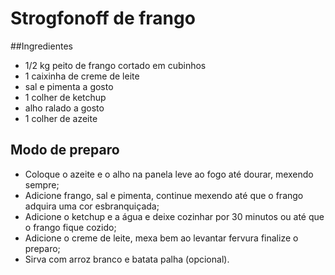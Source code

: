# Strogfonoff de frango

##Ingredientes
* 1/2 kg peito de frango cortado em cubinhos
* 1 caixinha de creme de leite
* sal e pimenta a gosto
* 1 colher de ketchup
* alho ralado a gosto
* 1 colher de azeite 

## Modo de preparo

* Coloque o azeite e o alho na panela leve ao fogo até dourar, mexendo sempre;
* Adicione frango, sal e pimenta, continue mexendo até que o frango adquira uma cor esbranquiçada;
* Adicione o ketchup e a água e deixe cozinhar por 30 minutos ou até que o frango fique cozido;
* Adicione o creme de leite, mexa bem ao levantar fervura finalize o preparo;
* Sirva com arroz branco e batata palha (opcional).